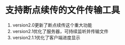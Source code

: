 # 支持断点续传的文件传输工具
1. version2.0更新了断点续传这个重大功能
2. version2.1优化了服务器，可持续监听并传输文件
3. version2.1.1优化了客户端进度显示
